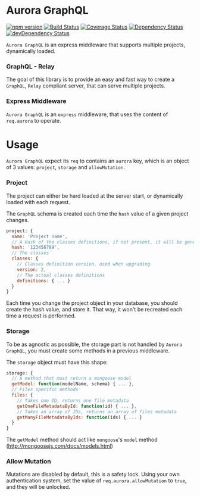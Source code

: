 Aurora GraphQL
==============
[![npm version](https://badge.fury.io/js/%40carlipa%2Faurora-graphql.svg)](https://badge.fury.io/js/%40carlipa%2Faurora-graphql)
[![Build Status](https://travis-ci.org/carlipa/aurora-graphql.svg?branch=master)](https://travis-ci.org/carlipa/aurora-graphql)
[![Coverage Status](https://coveralls.io/repos/github/carlipa/aurora-graphql/badge.svg?branch=master)](https://coveralls.io/github/carlipa/aurora-graphql?branch=master)
[![Dependency Status](https://david-dm.org/carlipa/aurora-graphql.svg)](https://david-dm.org/carlipa/aurora-graphql)
[![devDependency Status](https://david-dm.org/carlipa/aurora-graphql/dev-status.svg)](https://david-dm.org/carlipa/aurora-graphql#info=devDependencies)

`Aurora GraphQL` is an express middleware that supports multiple projects, dynamically loaded.

### GraphQL - Relay

The goal of this library is to provide an easy and fast way to create a `GraphQL`, `Relay` compliant server, that can serve multiple projects.

### Express Middleware

`Aurora GraphQL` is an `express` middleware, that uses the content of `req.aurora` to operate.

# Usage

`Aurora GraphQL` expect its `req` to contains an `aurora` key, which is an object of 3 values: `project`, `storage` and `allowMutation`.

### Project

The project can either be hard loaded at the server start, or dynamically loaded with each request.

The `GraphQL` schema is created each time the `hash` value of a given project changes.

```javascript
project: {
  name: 'Project name',
  // A Hash of the classes definitions, if not present, it will be generated for each request
  hash: '123456789',
  // The classes
  classes: {
    // Classes definition version, used when upgrading
    version: 2,
    // The actual classes definitions
    definitions: { ... }
  }
}
```

Each time you change the project object in your database, you should create the hash value, and store it. That way, it won't be recreated each time a request is performed.

### Storage

To be as agnostic as possible, the storage part is not handled by `Aurora GraphQL`, you must create some methods in a previous middleware.

The `storage` object must have this shape:

```javascript
storage: {
  // A method that must return a mongoose model
  getModel: function(modelName, schema) { ... },
  // Files specific methods
  files: {
    // Takes one ID, returns one file metadata 
    getOneFileMetadataById: function(id) { ... },
    // Takes an array of IDs, returns an array of files metadata
    getManyFileMetadataByIds: function(ids) { ... }
  }
}
```

The `getModel` method should act like `mongoose`'s `model` method (http://mongoosejs.com/docs/models.html)

### Allow Mutation

Mutations are disabled by default, this is a safety lock.
Using your own authentication system, set the value of `req.aurora.allowMutation` to `true`, and they will be unlocked.
